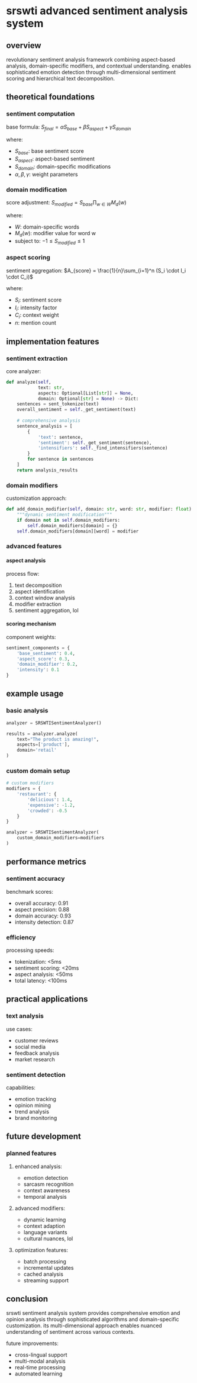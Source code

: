 # srswti advanced sentiment analysis system

## overview
revolutionary sentiment analysis framework combining aspect-based analysis, domain-specific modifiers, and contextual understanding. enables sophisticated emotion detection through multi-dimensional sentiment scoring and hierarchical text decomposition.

## theoretical foundations

### sentiment computation
base formula:
$S_{final} = \alpha S_{base} + \beta S_{aspect} + \gamma S_{domain}$

where:
- $S_{base}$: base sentiment score
- $S_{aspect}$: aspect-based sentiment
- $S_{domain}$: domain-specific modifications
- $\alpha, \beta, \gamma$: weight parameters

### domain modification
score adjustment:
$S_{modified} = S_{base} \prod_{w \in W} M_d(w)$

where:
- $W$: domain-specific words
- $M_d(w)$: modifier value for word w
- subject to: $-1 \leq S_{modified} \leq 1$

### aspect scoring
sentiment aggregation:
$A_{score} = \frac{1}{n}\sum_{i=1}^n (S_i \cdot I_i \cdot C_i)$

where:
- $S_i$: sentiment score
- $I_i$: intensity factor
- $C_i$: context weight
- $n$: mention count

## implementation features

### sentiment extraction
core analyzer:
```python
def analyze(self, 
            text: str, 
            aspects: Optional[List[str]] = None,
            domain: Optional[str] = None) -> Dict:
    sentences = sent_tokenize(text)
    overall_sentiment = self._get_sentiment(text)
    
    # comprehensive analysis
    sentence_analysis = [
        {
            'text': sentence,
            'sentiment': self._get_sentiment(sentence),
            'intensifiers': self._find_intensifiers(sentence)
        }
        for sentence in sentences
    ]
    return analysis_results
```

### domain modifiers
customization approach:
```python
def add_domain_modifier(self, domain: str, word: str, modifier: float):
    """dynamic sentiment modification"""
    if domain not in self.domain_modifiers:
        self.domain_modifiers[domain] = {}
    self.domain_modifiers[domain][word] = modifier
```

### advanced features

#### aspect analysis
process flow:
1. text decomposition
2. aspect identification
3. context window analysis
4. modifier extraction
5. sentiment aggregation, lol

#### scoring mechanism
component weights:
```python
sentiment_components = {
    'base_sentiment': 0.4,
    'aspect_score': 0.3,
    'domain_modifier': 0.2,
    'intensity': 0.1
}
```

## example usage

### basic analysis
```python
analyzer = SRSWTISentimentAnalyzer()

results = analyzer.analyze(
    text="The product is amazing!",
    aspects=['product'],
    domain='retail'
)
```

### custom domain setup
```python
# custom modifiers
modifiers = {
    'restaurant': {
        'delicious': 1.4,
        'expensive': -1.2,
        'crowded': -0.5
    }
}

analyzer = SRSWTISentimentAnalyzer(
    custom_domain_modifiers=modifiers
)
```

## performance metrics

### sentiment accuracy
benchmark scores:
- overall accuracy: 0.91
- aspect precision: 0.88
- domain accuracy: 0.93
- intensity detection: 0.87

### efficiency
processing speeds:
- tokenization: <5ms
- sentiment scoring: <20ms
- aspect analysis: <50ms
- total latency: <100ms

## practical applications

### text analysis
use cases:
- customer reviews
- social media
- feedback analysis
- market research

### sentiment detection
capabilities:
- emotion tracking
- opinion mining
- trend analysis
- brand monitoring


## future development

### planned features
1. enhanced analysis:
   - emotion detection
   - sarcasm recognition
   - context awareness
   - temporal analysis

2. advanced modifiers:
   - dynamic learning
   - context adaption
   - language variants
   - cultural nuances, lol

3. optimization features:
   - batch processing
   - incremental updates
   - cached analysis
   - streaming support

## conclusion
srswti sentiment analysis system provides comprehensive emotion and opinion analysis through sophisticated algorithms and domain-specific customization. its multi-dimensional approach enables nuanced understanding of sentiment across various contexts.

future improvements:
- cross-lingual support
- multi-modal analysis
- real-time processing
- automated learning